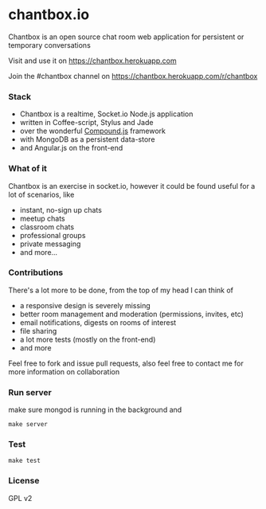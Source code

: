 # chantbox.io

Chantbox is an open source chat room web application for persistent or temporary conversations

Visit and use it on https://chantbox.herokuapp.com

Join the #chantbox channel on https://chantbox.herokuapp.com/r/chantbox

### Stack

* Chantbox is a realtime, Socket.io Node.js application
* written in Coffee-script, Stylus and Jade
* over the wonderful [Compound.js](http://compoundjs.com) framework
* with MongoDB as a persistent data-store
* and Angular.js on the front-end

### What of it

Chantbox is an exercise in socket.io, however it could be found useful for a lot of scenarios, like

* instant, no-sign up chats
* meetup chats
* classroom chats
* professional groups
* private messaging
* and more...

### Contributions

There's a lot more to be done, from the top of my head I can think of

* a responsive design is severely missing
* better room management and moderation (permissions, invites, etc)
* email notifications, digests on rooms of interest
* file sharing 
* a lot more tests (mostly on the front-end)
* and more

Feel free to fork and issue pull requests,
also feel free to contact me for more information on collaboration

### Run server

make sure mongod is running in the background and 
```
make server
```

### Test

```
make test
```

### License

GPL v2